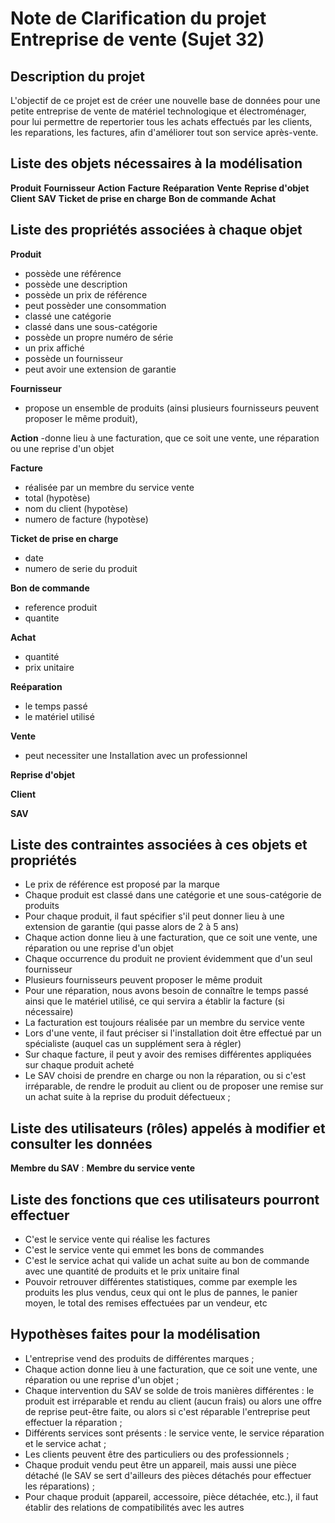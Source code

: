 # Note de Clarification du projet Entreprise de vente (Sujet 32)

## Description du projet

L'objectif de ce projet est de créer une nouvelle base de données pour une petite entreprise de vente de matériel technologique et électroménager, pour lui permettre de repertorier tous les achats effectués par les clients, les reparations, les factures, afin d'améliorer tout son service après-vente.


## Liste des objets nécessaires à la modélisation

**Produit**
**Fournisseur**
**Action**
**Facture**
**Reéparation** 
**Vente**
**Reprise d'objet**
**Client**
**SAV**
**Ticket de prise en charge**
**Bon de commande**
**Achat**

## Liste des propriétés associées à chaque objet

**Produit**
- possède une référence
- possède une description
- possède un prix de référence 
- peut possèder une consommation  
- classé une catégorie 
- classé dans une sous-catégorie 
- possède un propre numéro de série 
- un prix affiché
- possède un fournisseur
- peut avoir une extension de garantie 

**Fournisseur**
- propose un ensemble de produits (ainsi plusieurs fournisseurs peuvent proposer le même produit), 

**Action**
-donne lieu à une facturation, que ce soit une vente, une réparation ou une reprise d'un objet

**Facture**
- réalisée par un membre du service vente
- total (hypotèse)
- nom du client (hypotèse)
- numero de facture (hypotèse)

**Ticket de prise en charge**
- date
- numero de serie du produit

**Bon de commande**
- reference produit 
- quantite

**Achat**
- quantité 
- prix unitaire


**Reéparation** 
- le temps passé  
- le matériel utilisé


**Vente**
- peut necessiter une Installation avec un professionnel

**Reprise d'objet**

**Client**

**SAV**

## Liste des contraintes associées à ces objets et propriétés

- Le prix de référence est proposé par la marque
- Chaque produit est classé dans une catégorie et une sous-catégorie de produits 
- Pour chaque produit, il faut spécifier s'il peut donner lieu à une extension de garantie (qui passe alors de 2 à 5 ans)
- Chaque action donne lieu à une facturation, que ce soit une vente, une réparation ou une reprise d'un objet
- Chaque occurrence du produit ne provient évidemment que d'un seul fournisseur
- Plusieurs fournisseurs peuvent proposer le même produit
- Pour une réparation, nous avons besoin de connaître le temps passé ainsi que le matériel utilisé, ce qui servira a établir la facture (si nécessaire) 
- La facturation est toujours réalisée par un membre du service vente
- Lors d'une vente, il faut préciser si l'installation doit être effectué par un spécialiste (auquel cas un supplément sera à régler)
- Sur chaque facture, il peut y avoir des remises différentes appliquées sur chaque produit acheté
- Le SAV choisi de prendre en charge ou non la réparation, ou si c'est irréparable, de rendre le produit au client ou de proposer une remise sur un achat suite à la reprise du produit défectueux ;


## Liste des utilisateurs (rôles) appelés à modifier et consulter les données

**Membre du SAV** :
**Membre du service vente** 

## Liste des fonctions que ces utilisateurs pourront effectuer
- C'est le service vente qui réalise les factures
- C'est le service  vente qui emmet les bons de commandes
- C'est le service achat qui valide un achat suite au bon de commande avec une quantité de produits et le prix unitaire final
- Pouvoir retrouver différentes statistiques, comme par exemple les produits les plus vendus, ceux qui ont le plus de pannes, le panier moyen, le total des remises effectuées par un vendeur, etc

## Hypothèses faites pour la modélisation
- L'entreprise vend des produits de différentes marques ;
- Chaque action donne lieu à une facturation, que ce soit une vente, une réparation ou une reprise d'un objet ;
- Chaque intervention du SAV se solde de trois manières différentes : le produit est irréparable et rendu au client (aucun frais) ou alors une offre de reprise peut-être faite, ou alors si c'est réparable l'entreprise peut effectuer la réparation ;
- Différents services sont présents : le service vente, le service réparation et le service achat ;
- Les clients peuvent être des particuliers ou des professionnels ;
- Chaque produit vendu peut être un appareil, mais aussi une pièce détaché (le SAV se sert d'ailleurs des pièces détachés pour effectuer les réparations) ;
- Pour chaque produit (appareil, accessoire, pièce détachée, etc.), il faut établir des relations de compatibilités avec les autres
